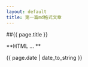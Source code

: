 ```yaml
---
layout: default
title: 第一篇md格式文章
---
```


##{{ page.title }}

**HTML ... **

{{ page.date | date_to_string }}